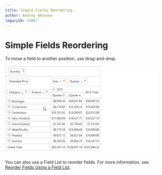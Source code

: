 ```yaml
---
title: Simple Fields Reordering
author: Andrey Aksenov
legacyId: 11067
---
```

# Simple Fields Reordering
To move a field to another position, use drag-and-drop.

![ASPxPivotGrid_ReorderFields](../../../../images/img8929.gif)

You can also use a Field List to reorder fields. For more information, see [Reorder Fields Using a Field List](reorder-fields-using-a-field-list.md).